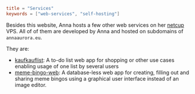 ```toml
title = "Services"
keywords = ["web-services", "self-hosting"]
```
Besides this website, Anna hosts a few other web services on her [netcup](https://www.netcup.de/) VPS. All of of them are developed by Anna and hosted on subdomains of `annaaurora.eu`.

They are:
- [kaufkauflist](https://kaufkauflist.annaaurora.eu): A to-do list web app for shopping or other use cases enabling usage of one list by several users
- [meme-bingo-web](https://bingo.annaaurora.eu): A database-less web app for creating, filling out and sharing meme bingos using a graphical user interface instead of an image editor.
